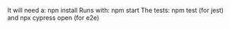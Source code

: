 It will need a: npn install
Runs with: npm start
The tests: npm test (for jest) and npx cypress open (for e2e)
